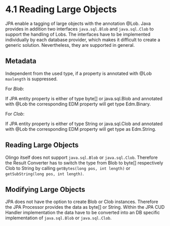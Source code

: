 # 4.1 Reading Large Objects
JPA enable a tagging of large objects with the annotation @Lob. Java provides in addition two interfaces `java.sql.Blob` and `java.sql.Clob` to support the handling of Lobs. The interfaces have to be implemented individually by each database provider, which makes it difficult to create a generic solution. Nevertheless, they are supported in general.
## Metadata
Independent from the used type, if a property is annotated with @Lob `maxlength` is suppressed.

For _Blob_:

If JPA entity property is either of type byte[] or java.sql.Blob and annotated with @Lob the corresponding EDM property will get type Edm.Binary.

For _Clob_:

If JPA entity property is either of type String or java.sql.Clob and annotated with @Lob the corresponding EDM property will get type as Edm.String.
## Reading Large Objects
Olingo itself does not support `java.sql.Blob` or `java.sql.Clob`. Therefore the Result Converter has to switch the type from Blob to byte[] respectively Clob to String by calling `getBytes(long pos, int length)` or `getSubString(long pos, int length)`.

## Modifying Large Objects
JPA does not have the option to create Blob or Clob instances. Therefore the JPA Processor provides the data as byte[] or String. Within the JPA CUD Handler implementation the data have to be converted into an DB specific implementation of `java.sql.Blob` or `java.sql.Clob`.